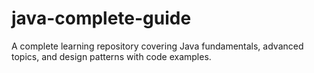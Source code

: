 # java-complete-guide
A complete learning repository covering Java fundamentals, advanced topics, and design patterns with code examples.
